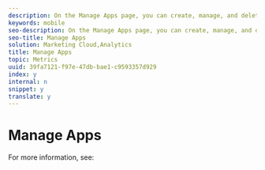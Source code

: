 ```yaml
---
description: On the Manage Apps page, you can create, manage, and delete apps .
keywords: mobile
seo-description: On the Manage Apps page, you can create, manage, and delete apps .
seo-title: Manage Apps
solution: Marketing Cloud,Analytics
title: Manage Apps
topic: Metrics
uuid: 39fa7121-f97e-47db-bae1-c9593357d929
index: y
internal: n
snippet: y
translate: y
---
```


# Manage Apps

For more information, see: 
